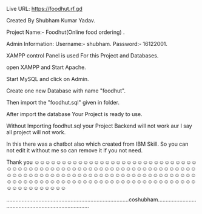 Live URL: https://foodhut.rf.gd


Created By Shubham Kumar Yadav.

Project Name:- Foodhut(Online food ordering) .

Admin Information:
Username:- shubham.
Password:- 16122001.

XAMPP control Panel is used For this Project and Databases.

open XAMPP and Start Apache.

Start MySQL and click on Admin.

Create one new Database with name "foodhut".

Then import the "foodhut.sql" given in folder.

After import the database Your Project is ready to use.

Without Importing foodhut.sql your Project Backend will not work aur I say all project will not work.

In this there was a chatbot also which created from IBM Skill. So you can not edit it without me so can remove it if you not need.

Thank you ☺☺☺☺☺☺☺☺☺☺☺☺☺☺☺☺☺☺☺☺☺☺☺☺☺☺☺☺☺☺☺☺☺☺☺☺☺☺☺☺☺☺☺☺☺☺☺☺☺☺☺☺☺☺☺☺☺☺☺☺☺☺☺☺☺☺☺☺☺☺☺☺☺☺☺☺☺☺☺☺☺☺☺☺☺☺☺☺☺☺☺☺☺☺☺☺☺☺☺☺☺☺☺☺☺☺☺☺☺☺☺☺☺☺☺☺☺☺☺☺☺☺☺☺☺☺☺☺☺☺☺☺☺☺☺☺☺☺☺☺☺☺☺☺☺☺

................................................................................coshubham...............................................................................

